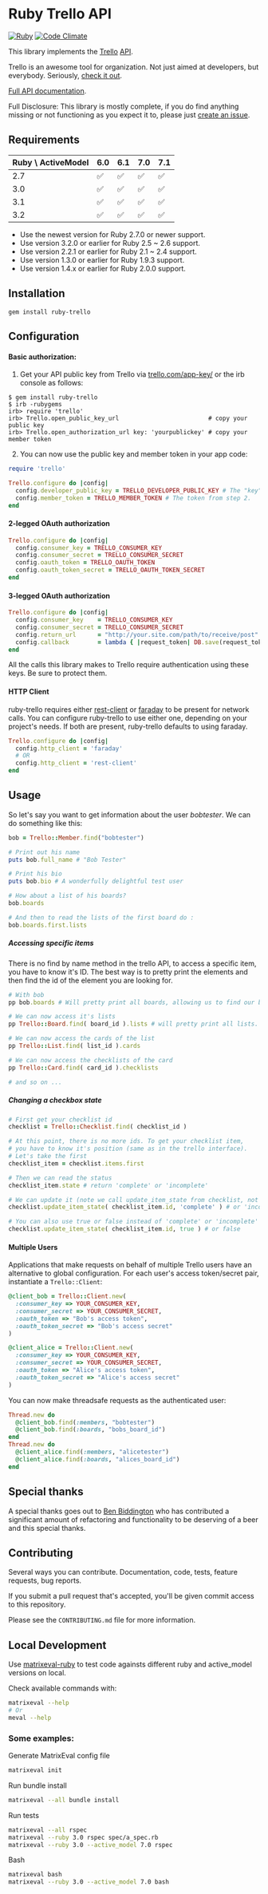 # Ruby Trello API

[![Ruby](https://github.com/jeremytregunna/ruby-trello/actions/workflows/main.yml/badge.svg)](https://github.com/jeremytregunna/ruby-trello/actions/workflows/main.yml)
[![Code Climate](https://codeclimate.com/github/jeremytregunna/ruby-trello/badges/gpa.svg)](https://codeclimate.com/github/jeremytregunna/ruby-trello)

This library implements the [Trello](http://www.trello.com/) [API](https://developers.trello.com/).

Trello is an awesome tool for organization. Not just aimed at developers, but everybody.
Seriously, [check it out](http://www.trello.com/).

[Full API documentation](http://www.rubydoc.info/gems/ruby-trello).

Full Disclosure: This library is mostly complete, if you do find anything missing or not functioning as you expect it
to, please just [create an issue](https://github.com/jeremytregunna/ruby-trello/issues/new).

## Requirements

| Ruby  \  ActiveModel | 6.0 | 6.1 | 7.0 | 7.1 |
| ---- | ---- | ---- | ---- | ---- |
| 2.7 | ✅ | ✅ | ✅ | ✅ |
| 3.0 | ✅ | ✅ | ✅ | ✅ |
| 3.1 | ✅ | ✅ | ✅ | ✅ |
| 3.2 | ✅ | ✅ | ✅ | ✅ |

- Use the newest version for Ruby 2.7.0 or newer support.
- Use version 3.2.0 or earlier for Ruby 2.5 ~ 2.6 support.
- Use version 2.2.1 or earlier for Ruby 2.1 ~ 2.4 support.
- Use version 1.3.0 or earlier for Ruby 1.9.3 support.
- Use version 1.4.x or earlier for Ruby 2.0.0 support.

## Installation

```
gem install ruby-trello
```

## Configuration

#### Basic authorization:

1. Get your API public key from Trello via [trello.com/app-key/](https://trello.com/app-key/) or the irb console as follows:

```
$ gem install ruby-trello
$ irb -rubygems
irb> require 'trello'
irb> Trello.open_public_key_url                         # copy your public key
irb> Trello.open_authorization_url key: 'yourpublickey' # copy your member token
```

2. You can now use the public key and member token in your app code:

```ruby
require 'trello'

Trello.configure do |config|
  config.developer_public_key = TRELLO_DEVELOPER_PUBLIC_KEY # The "key" from step 1
  config.member_token = TRELLO_MEMBER_TOKEN # The token from step 2.
end
```

#### 2-legged OAuth authorization

```ruby
Trello.configure do |config|
  config.consumer_key = TRELLO_CONSUMER_KEY
  config.consumer_secret = TRELLO_CONSUMER_SECRET
  config.oauth_token = TRELLO_OAUTH_TOKEN
  config.oauth_token_secret = TRELLO_OAUTH_TOKEN_SECRET
end
```

#### 3-legged OAuth authorization

```ruby
Trello.configure do |config|
  config.consumer_key    = TRELLO_CONSUMER_KEY
  config.consumer_secret = TRELLO_CONSUMER_SECRET
  config.return_url      = "http://your.site.com/path/to/receive/post"
  config.callback        = lambda { |request_token| DB.save(request_token.key, request_token.secret) }
end
```

All the calls this library makes to Trello require authentication using these keys. Be sure to protect them.

#### HTTP Client

ruby-trello requires either [rest-client](https://rubygems.org/gems/rest-client) or [faraday](https://rubygems.org/gems/faraday) to be present for network calls. You can configure ruby-trello to use either one, depending on your project's needs. If both are present, ruby-trello defaults to using faraday.

```ruby
Trello.configure do |config|
  config.http_client = 'faraday'
  # OR
  config.http_client = 'rest-client'
end
```

## Usage

So let's say you want to get information about the user *bobtester*. We can do something like this:

```ruby
bob = Trello::Member.find("bobtester")

# Print out his name
puts bob.full_name # "Bob Tester"

# Print his bio
puts bob.bio # A wonderfully delightful test user

# How about a list of his boards?
bob.boards

# And then to read the lists of the first board do :
bob.boards.first.lists
```

##### Accessing specific items

There is no find by name method in the trello API, to access a specific item, you have to know it's ID.
The best way is to pretty print the elements and then find the id of the element you are looking for.

```ruby
# With bob
pp bob.boards # Will pretty print all boards, allowing us to find our board id

# We can now access it's lists
pp Trello::Board.find( board_id ).lists # will pretty print all lists. Let's get the list id

# We can now access the cards of the list
pp Trello::List.find( list_id ).cards

# We can now access the checklists of the card
pp Trello::Card.find( card_id ).checklists

# and so on ...
```

##### Changing a checkbox state
```ruby
# First get your checklist id
checklist = Trello::Checklist.find( checklist_id )

# At this point, there is no more ids. To get your checklist item,
# you have to know it's position (same as in the trello interface).
# Let's take the first
checklist_item = checklist.items.first

# Then we can read the status
checklist_item.state # return 'complete' or 'incomplete'

# We can update it (note we call update_item_state from checklist, not from checklist_item)
checklist.update_item_state( checklist_item.id, 'complete' ) # or 'incomplete'

# You can also use true or false instead of 'complete' or 'incomplete'
checklist.update_item_state( checklist_item.id, true ) # or false
```

#### Multiple Users

Applications that make requests on behalf of multiple Trello users have an alternative to global configuration. For each user's access token/secret pair, instantiate a `Trello::Client`:

```ruby
@client_bob = Trello::Client.new(
  :consumer_key => YOUR_CONSUMER_KEY,
  :consumer_secret => YOUR_CONSUMER_SECRET,
  :oauth_token => "Bob's access token",
  :oauth_token_secret => "Bob's access secret"
)

@client_alice = Trello::Client.new(
  :consumer_key => YOUR_CONSUMER_KEY,
  :consumer_secret => YOUR_CONSUMER_SECRET,
  :oauth_token => "Alice's access token",
  :oauth_token_secret => "Alice's access secret"
)
```

You can now make threadsafe requests as the authenticated user:

```ruby
Thread.new do
  @client_bob.find(:members, "bobtester")
  @client_bob.find(:boards, "bobs_board_id")
end
Thread.new do
  @client_alice.find(:members, "alicetester")
  @client_alice.find(:boards, "alices_board_id")
end
```

## Special thanks

A special thanks goes out to [Ben Biddington](https://github.com/ben-biddington) who has contributed a significant amount
of refactoring and functionality to be deserving of a beer and this special thanks.

## Contributing

Several ways you can contribute. Documentation, code, tests, feature requests, bug reports.

If you submit a pull request that's accepted, you'll be given commit access to this repository.

Please see the `CONTRIBUTING.md` file for more information.

## Local Development

Use [matrixeval-ruby](https://github.com/MatrixEval/matrixeval-ruby) to test code againsts different ruby and active_model versions on local.

Check available commands with:

```bash
matrixeval --help
# Or
meval --help
```

### Some examples:

Generate MatrixEval config file

```bash
matrixeval init
```

Run bundle install

```bash
matrixeval --all bundle install
```

Run tests

```bash
matrixeval --all rspec
matrixeval --ruby 3.0 rspec spec/a_spec.rb
matrixeval --ruby 3.0 --active_model 7.0 rspec
```

Bash

```bash
matrixeval bash
matrixeval --ruby 3.0 --active_model 7.0 bash
```

